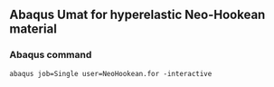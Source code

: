## Abaqus Umat for hyperelastic Neo-Hookean material

### Abaqus command
```
abaqus job=Single user=NeoHookean.for -interactive
```
